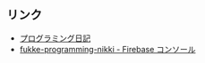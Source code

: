 ## リンク
- [プログラミング日記](https://fukke-programming-nikki.web.app/)
- [fukke-programming-nikki - Firebase コンソール](https://console.firebase.google.com/u/0/project/fukke-programming-nikki/hosting/sites?hl=ja)
